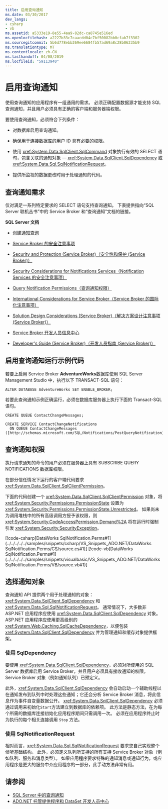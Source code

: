 ```yaml
---
title: 启用查询通知
ms.date: 03/30/2017
dev_langs:
- csharp
- vb
ms.assetid: a5333e19-8e55-4aa9-82dc-ca8745e516ed
ms.openlocfilehash: a2227b33c7caacdd04c7bf50082bb0cfab7f3302
ms.sourcegitcommit: 5b6d778ebb269ee6684fb57ad69a8c28b06235b9
ms.translationtype: MT
ms.contentlocale: zh-CN
ms.lasthandoff: 04/08/2019
ms.locfileid: "59113940"
---
```

# <a name="enabling-query-notifications"></a>启用查询通知
使用查询通知的应用程序有一组通用的需求。 必须正确配置数据源才能支持 SQL 查询通知，并且用户必须具有正确的客户端和服务器端权限。  
  
 要使用查询通知，必须符合下列条件：  
  
-   对数据库启用查询通知。  
  
-   确保用于连接数据库的用户 ID 具有必要的权限。  
  
-   使用 <xref:System.Data.SqlClient.SqlCommand> 对象执行有效的 SELECT 语句，包含关联的通知对象 — <xref:System.Data.SqlClient.SqlDependency> 或 <xref:System.Data.Sql.SqlNotificationRequest>。  
  
-   提供所监视的数据更改时用于处理通知的代码。  
  
## <a name="query-notifications-requirements"></a>查询通知需求  
 仅对满足一系列特定要求的 SELECT 语句支持查询通知。 下表提供指向“SQL Server 联机丛书”中的 Service Broker 和“查询通知”文档的链接。  
  
 **SQL Server 文档**  
  
-   [创建通知查询](https://docs.microsoft.com/previous-versions/sql/sql-server-2008-r2/ms181122(v=sql.105))  
  
-   [Service Broker 的安全注意事项](https://docs.microsoft.com/previous-versions/sql/sql-server-2005/ms166059(v=sql.90))  
  
-   [Security and Protection (Service Broker)（安全性和保护 (Service Broker)）](https://docs.microsoft.com/previous-versions/sql/sql-server-2008-r2/bb522911(v=sql.105))  
  
-   [Security Considerations for Notifications Services（Notification Services 的安全注意事项）](https://docs.microsoft.com/previous-versions/sql/sql-server-2005/ms172604(v=sql.90))  
  
-   [Query Notification Permissions（查询通知权限）](https://docs.microsoft.com/previous-versions/sql/sql-server-2008-r2/ms188311(v=sql.105))  
  
-   [International Considerations for Service Broker（Service Broker 的国际化注意事项）](https://docs.microsoft.com/previous-versions/sql/sql-server-2005/ms166028(v=sql.90))  
  
-   [Solution Design Considerations (Service Broker)（解决方案设计注意事项 (Service Broker)）](https://docs.microsoft.com/previous-versions/sql/sql-server-2008-r2/bb522899(v=sql.105))  
  
-   [Service Broker 开发人员信息中心](https://docs.microsoft.com/previous-versions/sql/sql-server-2008-r2/ms166100(v=sql.105))  
  
-   [Developer's Guide (Service Broker)（开发人员指南 (Service Broker)）](https://docs.microsoft.com/previous-versions/sql/sql-server-2008-r2/bb522908(v=sql.105))  
  
## <a name="enabling-query-notifications-to-run-sample-code"></a>启用查询通知运行示例代码  
 若要上启用 Service Broker **AdventureWorks**数据库使用 SQL Server Management Studio 中，执行以下 TRANSACT-SQL 语句：  
  
 `ALTER DATABASE AdventureWorks SET ENABLE_BROKER;`  
  
 若要此查询通知示例正确运行，必须在数据库服务器上执行下面的 Transact-SQL 语句。  
  
```  
CREATE QUEUE ContactChangeMessages;  
  
CREATE SERVICE ContactChangeNotifications  
  ON QUEUE ContactChangeMessages  
([http://schemas.microsoft.com/SQL/Notifications/PostQueryNotification]);  
```  
  
## <a name="query-notifications-permissions"></a>查询通知权限  
 执行请求通知的命令的用户必须在服务器上具有 SUBSCRIBE QUERY NOTIFICATIONS 数据库权限。  
  
 在部分信任情况下运行的客户端代码要求 <xref:System.Data.SqlClient.SqlClientPermission>。  
  
 下面的代码创建一个 <xref:System.Data.SqlClient.SqlClientPermission> 对象，将 <xref:System.Security.Permissions.PermissionState> 设置为 <xref:System.Security.Permissions.PermissionState.Unrestricted>。 如果尚未为调用堆栈中的所有高级调用方授予该权限，则 <xref:System.Security.CodeAccessPermission.Demand%2A> 将在运行时强制引发 <xref:System.Security.SecurityException>。  
  
 [!code-csharp[DataWorks SqlNotification.Perms#1](../../../../../samples/snippets/csharp/VS_Snippets_ADO.NET/DataWorks SqlNotification.Perms/CS/source.cs#1)]
 [!code-vb[DataWorks SqlNotification.Perms#1](../../../../../samples/snippets/visualbasic/VS_Snippets_ADO.NET/DataWorks SqlNotification.Perms/VB/source.vb#1)]  
  
## <a name="choosing-a-notification-object"></a>选择通知对象  
 查询通知 API 提供两个用于处理通知的对象：<xref:System.Data.SqlClient.SqlDependency> 和 <xref:System.Data.Sql.SqlNotificationRequest>。 通常情况下，大多数非 ASP.NET 应用程序应使用 <xref:System.Data.SqlClient.SqlDependency> 对象。 ASP.NET 应用程序应使用更高级别的 <xref:System.Web.Caching.SqlCacheDependency>，以便包装 <xref:System.Data.SqlClient.SqlDependency> 并为管理通知和缓存对象提供框架。  
  
### <a name="using-sqldependency"></a>使用 SqlDependency  
 要使用 <xref:System.Data.SqlClient.SqlDependency>，必须对所使用的 SQL Server 数据库启用 Service Broker，并且用户必须具有接收通知的权限。 Service Broker 对象（例如通知队列）已预定义。  
  
 此外，<xref:System.Data.SqlClient.SqlDependency> 会自动启动一个辅助线程以在通知发布到队列中时处理这些通知；它还会分析 Service Broker 消息，将此信息作为事件自变量数据公开。 <xref:System.Data.SqlClient.SqlDependency> 必须通过调用来初始化`Start`方法建立到数据库的依赖项。 此方法是静态方法，在为每个所需的数据库连接初始化应用程序期间只需调用一次。 必须在应用程序终止时为执行的每个相关连接调用 `Stop` 方法。  
  
### <a name="using-sqlnotificationrequest"></a>使用 SqlNotificationRequest  
 相对而言，<xref:System.Data.Sql.SqlNotificationRequest> 要求您自己实现整个侦听基础结构。 此外，必须定义队列所支持的所有支持 Service Broker 对象（例如队列、服务和消息类型）。 如果应用程序要求特殊的通知消息或通知行为，或应用程序是更大的服务中介应用程序的一部分，此手动方法非常有用。  
  
## <a name="see-also"></a>请参阅

- [SQL Server 中的查询通知](../../../../../docs/framework/data/adonet/sql/query-notifications-in-sql-server.md)
- [ADO.NET 托管提供程序和 DataSet 开发人员中心](https://go.microsoft.com/fwlink/?LinkId=217917)
